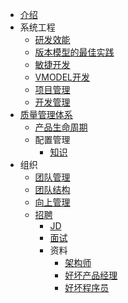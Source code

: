 * [介绍](README.md)
* 系统工程
  * [研发效能](dev/efficiency.md)
  * [版本模型的最佳实践](dev/model.md)
  * [敏捷开发](dev/agile.md)
  * [VMODEL开发](dev/vmodel.md)
  * [项目管理](dev/project.md)
  * [开发管理](dev/mgr.md)
* [质量管理体系](qms/SUMMARY.md)
  * [产品生命周期](qms/plm.md)
  * 配置管理
    * [知识](cm/SUMMARY.md)
* 组织
  * [团队管理](mgr/team.md)
  * [团队结构](mgr/teamstruct.md)
  * [向上管理](mgr/upward.md)
  * [招聘](hire/SUMMARY.md)
    * [JD](hire/jd.md)
    * [面试](hire/interview.md)
    * 资料
      * [架构师](hire/material/architect.md)
      * [好坏产品经理](hire/material/pm.md)
      * [好坏程序员](hire/material/se.md)
